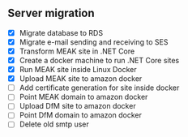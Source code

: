 ## Server migration

- [x] Migrate database to RDS
- [x] Migrate e-mail sending and receiving to SES
- [x] Transform MEAK site in .NET Core
- [x] Create a docker machine to run .NET Core sites
- [x] Run MEAK site inside Linux Docker
- [x] Upload MEAK site to amazon docker
- [ ] Add certificate generation for site inside docker
- [ ] Point MEAK domain to amazon docker
- [ ] Upload DfM site to amazon docker
- [ ] Point DfM domain to amazon docker
- [ ] Delete old smtp user
